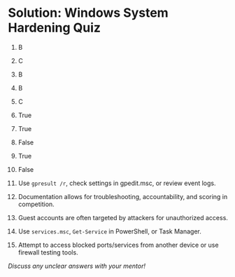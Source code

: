 # Solution: Windows System Hardening Quiz

1. B
2. C
3. B
4. B
5. C
6. True
7. True
8. False
9. True
10. False

11. Use `gpresult /r`, check settings in gpedit.msc, or review event logs.
12. Documentation allows for troubleshooting, accountability, and scoring in competition.
13. Guest accounts are often targeted by attackers for unauthorized access.
14. Use `services.msc`, `Get-Service` in PowerShell, or Task Manager.
15. Attempt to access blocked ports/services from another device or use firewall testing tools.

*Discuss any unclear answers with your mentor!*
